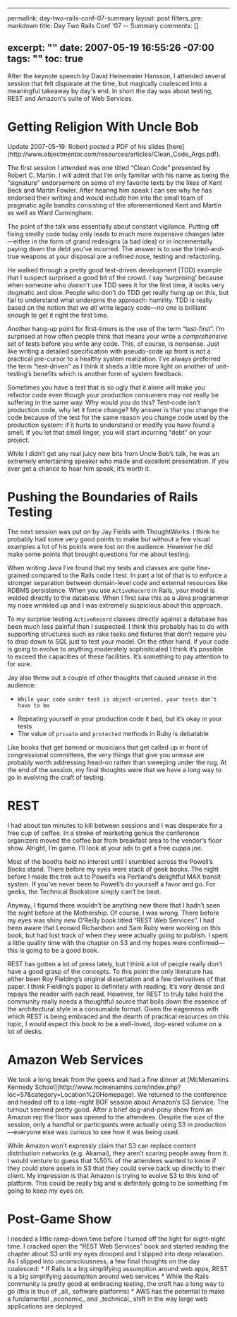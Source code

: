 ----- 
permalink: day-two-rails-conf-07-summary
layout: post
filters_pre: markdown
title: Day Two Rails Conf '07 -- Summary
comments: []

excerpt: ""
date: 2007-05-19 16:55:26 -07:00
tags: ""
toc: true
-----
After the keynote speech by David Heinemeier Hansson, I attended several session that felt disparate at the time, but magically coalesced into a meaningful takeaway by day's end. In short the day was about testing, REST and Amazon's suite of Web Services.
<h1 id="getting_religion_with_uncle_bob">Getting Religion With Uncle Bob</h1>
Update 2007-05-19: Robert posted a PDF of his slides [here](http://www.objectmentor.com/resources/articles/Clean_Code_Args.pdf).

The first session I attended was one titled “Clean Code” presented by Robert C. Martin. I will admit that I’m only familiar with his name as being the “signature” endorsement on some of my favorite texts by the likes of Kent Beck and Martin Fowler. After hearing him speak I can see why he has endorsed their writing and would include him into the small team of pragmatic agile bandits consisting of the aforementioned Kent and Martin as well as Ward Cunningham.

The point of the talk was essentially about constant vigilance. Putting off fixing smelly code today only leads to much more expensive changes later—either in the form of grand redesigns (a bad idea) or in incrementally paying down the debt you’ve incurred. The answer is to use the tried-and-true  weapons at your disposal are a refined nose, testing and refactoring.

He walked through a pretty good test-driven development (TDD) example that I suspect surprised a good bit of the crowd. I say ‘surprising’ because when someone who _doesn’t_ use TDD sees it for the first time, it looks very dogmatic and slow. People who don’t do TDD get really hung up on this, but fail to understand what underpins the approach: humility. TDD is really based on the notion that we _all_ write legacy code—_no one_ is brilliant enough to get it right the first time.

Another hang-up point for first-timers is the use of the term “test-first”. I’m surprised at how often people think that means your write a _comprehensive_ set of tests before you write any code. This, of course, is nonsense. Just like writing a detailed specification with pseudo-code up front is not a practical pre-cursor to a healthy system realization. I’ve always preferred the term “test-driven” as I think it sheds a little more light on another of unit-testing’s benefits which is another form of system feedback.

Sometimes you have a test that is so ugly that it alone will make you refactor code even though your production consumers may not really be suffering in the same way. Why would you do this? Test-code isn’t production code, why let it force change? My answer is that you change the code because of the test for the same reason you change code used by the production system: if it hurts to understand or modify you have found a smell. If you let that smell linger, you will start incurring “debt” on your project.

While I didn’t get any real juicy new bits from Uncle Bob’s talk, he was an extremely entertaining speaker who made and excellent presentation. If you ever get a chance to hear him speak, it’s worth it.
<h1 id="pushing_the_boundaries_of_rails_testing">Pushing the Boundaries of Rails Testing</h1>
The next session was put on by Jay Fields with ThoughtWorks. I think he probably had some very good points to make but without a few visual examples a lot of his points were lost on the audience. However he did make some points that brought questions for me about testing.

When writing Java I’ve found that my tests and classes are quite fine-grained compared to the Rails code I test. In part a lot of that is to enforce a stronger separation between domain-level code and external resources like RDBMS persistence. When you use `ActiveRecord` in Rails, your model is welded directly to the database. When I first saw this as a Java programmer my nose wrinkled up and I was extremely suspicious about this approach.

To my surprise testing `ActiveRecord` classes directly against a database has been much less painful than I suspected. I think this probably has to do with supporting structures such as rake tasks and fixtures that don’t require you to drop down to SQL just to test your model. On the other hand, if your code is going to evolve to anything moderately sophisticated I think it’s possible to exceed the capacities of these facilities. It’s something to pay attention to for sure.

Jay also threw out a couple of other thoughts that caused unease in the audience:
*     While your code under test is object-oriented, your tests don’t have to be
*  Repeating yourself in your production code it bad, but it’s okay in your tests
*  The value of `private` and `protected` methods in Ruby is debatable

Like books that get banned or musicians that get called up in front of congressional committees, the very things that give you unease are probably worth addressing head-on rather than sweeping under the rug. At the end of the session, my final thoughts were that we have a long way to go in evolving the craft of testing.
<h1 id="rest">REST</h1>
I had about ten minutes to kill between sessions and I was desperate for a free cup of coffee. In a stroke of marketing genius the conference organizers moved the coffee bar from breakfast area to the vendor’s floor show. Alright, I’m game. I’ll look at your ads to get a free cuppa joe.

Most of the booths held no interest until I stumbled across the Powell’s Books stand. There before my eyes were stack of geek books. The night before I made the trek out to Powell’s via Portland’s delightful MAX transit system. If you’ve never been to Powell’s do yourself a favor and go. For geeks, the Technical Bookstore simply can’t be beat.

Anyway, I figured there wouldn’t be anything new there that I hadn’t seen the night before at the Mothership. Of course, I was wrong. There before my eyes was shiny new O’Reilly book titled “REST Web Services”. I had been aware that Leonard Richardson and Sam Ruby were working on this book, but had lost track of when they were actually going to publish. I spent a little quality time with the chapter on S3 and my hopes were confirmed—this is going to be a good book.

REST has gotten a lot of press lately, but I think a lot of people really don’t have a good grasp of the concepts. To this point the only literature has either been Roy Fielding’s original dissertation and a few derivatives of that paper. I think Fielding’s paper is definitely with reading. It’s very dense and repays the reader with each read. However, for REST to truly take hold the community really needs a thoughtful source that boils down the essence of the architectural style in a consumable format. Given the eagerness with which REST is being embraced and the dearth of practical resources on this topic, I would expect this book to be a well-loved, dog-eared volume on a lot of desks.
<h1 id="amazon_web_services">Amazon Web Services</h1>
We took a long break from the geeks and had a fine dinner at [McMenamins Kennedy School](http://www.mcmenamins.com/index.php?loc=57&category=Location%20Homepage). We returned to the conference and headed off to a late-night BOF session about Amazon’s S3 Service. The turnout seemed pretty good. After a brief dog-and-pony show from an Amazon rep the floor was opened to the attendees. Despite the size of the session, only a handful or participants were actually using S3 in production—everyone else was curious to see how it was being used.

While Amazon won’t expressly claim that S3 can replace content distribution networks (e.g. Akamai), they aren’t scaring people away from it. I would venture to guess that %50% of the attendees wanted to know if they could store assets in S3 that they could serve back up directly to their client. My impression is that Amazon is trying to evolve S3 to this kind of platform. This could be really big and is definitely going to be something I’m going to keep my eyes on.
<h1 id="post_game_show">Post-Game Show</h1>
I needed a little ramp-down time before I turned off the light for night-night time. I cracked open the “REST Web Services” book and started reading the chapter about S3 until my eyes drooped and I slipped into deep relaxation. As I slipped into unconsciousness, a few final thoughts on the day coalesced:
*     If Rails is a big simplifying assumption around web apps, REST is a big simplifying assumption around web services
*     While the Rails community is pretty good at embracing testing, the craft has a long way to go (this is true of _all_ software platforms)
*     AWS has the potential to make a fundamental _economic_ and _technical_ shift in the way large web applications are deployed
